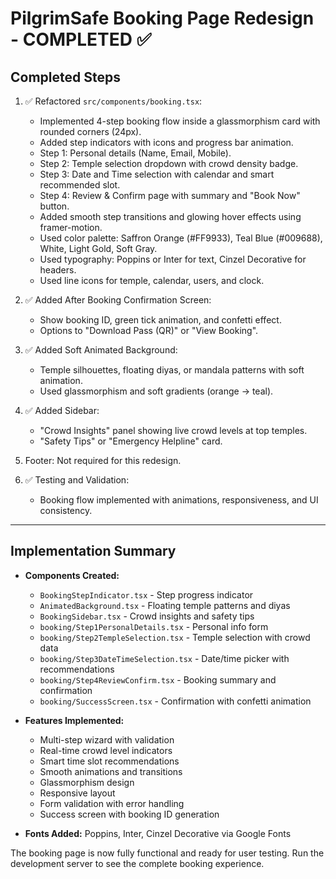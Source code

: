 # PilgrimSafe Booking Page Redesign - COMPLETED ✅

## Completed Steps

1. ✅ Refactored `src/components/booking.tsx`:
   - Implemented 4-step booking flow inside a glassmorphism card with rounded corners (24px).
   - Added step indicators with icons and progress bar animation.
   - Step 1: Personal details (Name, Email, Mobile).
   - Step 2: Temple selection dropdown with crowd density badge.
   - Step 3: Date and Time selection with calendar and smart recommended slot.
   - Step 4: Review & Confirm page with summary and "Book Now" button.
   - Added smooth step transitions and glowing hover effects using framer-motion.
   - Used color palette: Saffron Orange (#FF9933), Teal Blue (#009688), White, Light Gold, Soft Gray.
   - Used typography: Poppins or Inter for text, Cinzel Decorative for headers.
   - Used line icons for temple, calendar, users, and clock.

2. ✅ Added After Booking Confirmation Screen:
   - Show booking ID, green tick animation, and confetti effect.
   - Options to "Download Pass (QR)" or "View Booking".

3. ✅ Added Soft Animated Background:
   - Temple silhouettes, floating diyas, or mandala patterns with soft animation.
   - Used glassmorphism and soft gradients (orange → teal).

4. ✅ Added Sidebar:
   - "Crowd Insights" panel showing live crowd levels at top temples.
   - "Safety Tips" or "Emergency Helpline" card.

5. Footer: Not required for this redesign.

6. ✅ Testing and Validation:
   - Booking flow implemented with animations, responsiveness, and UI consistency.

---

## Implementation Summary

- **Components Created:**
  - `BookingStepIndicator.tsx` - Step progress indicator
  - `AnimatedBackground.tsx` - Floating temple patterns and diyas
  - `BookingSidebar.tsx` - Crowd insights and safety tips
  - `booking/Step1PersonalDetails.tsx` - Personal info form
  - `booking/Step2TempleSelection.tsx` - Temple selection with crowd data
  - `booking/Step3DateTimeSelection.tsx` - Date/time picker with recommendations
  - `booking/Step4ReviewConfirm.tsx` - Booking summary and confirmation
  - `booking/SuccessScreen.tsx` - Confirmation with confetti animation

- **Features Implemented:**
  - Multi-step wizard with validation
  - Real-time crowd level indicators
  - Smart time slot recommendations
  - Smooth animations and transitions
  - Glassmorphism design
  - Responsive layout
  - Form validation with error handling
  - Success screen with booking ID generation

- **Fonts Added:** Poppins, Inter, Cinzel Decorative via Google Fonts

The booking page is now fully functional and ready for user testing. Run the development server to see the complete booking experience.
